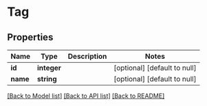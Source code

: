 # Tag

## Properties
Name | Type | Description | Notes
------------ | ------------- | ------------- | -------------
**id** | **integer** |  | [optional] [default to null]
**name** | **string** |  | [optional] [default to null]

[[Back to Model list]](../README.md#documentation-for-models) [[Back to API list]](../README.md#documentation-for-api-endpoints) [[Back to README]](../README.md)


